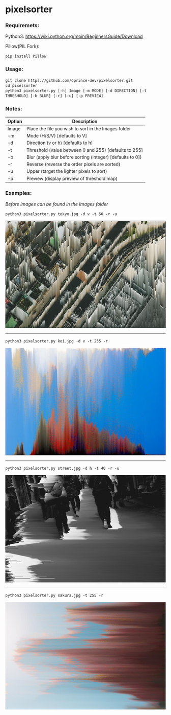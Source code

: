 # pixelsorter

### Requiremets:
Python3:
<https://wiki.python.org/moin/BeginnersGuide/Download>

Pillow(PIL Fork):
```
pip install Pillow
```
### Usage:
```
git clone https://github.com/oprince-dev/pixelsorter.git
cd pixelsorter
python3 pixelsorter.py [-h] Image [-m MODE] [-d DIRECTION] [-t THRESHOLD] [-b BLUR] [-r] [-u] [-p PREVIEW]
```
### Notes:
|Option  |Description|
|--------|------------------------------|
|Image   |Place the file you wish to sort in the Images folder|
|-m      |Mode (H/S/V) [defaults to V]|
|-d      |Direction (v or h) [defaults to h]|
|-t      |Threshold (value between 0 and 255) [defaults to 255]|
|-b      |Blur (apply blur before sorting (integer) [defaults to 0])|
|-r      |Reverse (reverse the order pixels are sorted)|
|-u      |Upper (target the lighter pixels to sort)|
|-p      |Preview (display preview of threshold map)|

### Examples:
*Before images can be found in the Images folder*
```
python3 pixelsorter.py tokyo.jpg -d v -t 50 -r -u
```
![tokyo_Pv50ru.jpg](https://github.com/oprince-dev/pixelsorter/blob/master/images/tokyo_Pv50ru.jpg)
___

```
python3 pixelsorter.py koi.jpg -d v -t 255 -r
```
![koi_Pv255r.jpg](https://github.com/oprince-dev/pixelsorter/blob/master/images/koi_Pv255r.jpg)
___

```
python3 pixelsorter.py street,jpg -d h -t 40 -r -u
```
![street_Ph40ru.jpg](https://github.com/oprince-dev/pixelsorter/blob/master/images/street_Ph40ru.jpg)
___

```
python3 pixelsorter.py sakura.jpg -t 255 -r
```
![tokyo_Pv50ru.jpg](https://github.com/oprince-dev/pixelsorter/blob/master/images/sakura_Ph255r.jpg)
